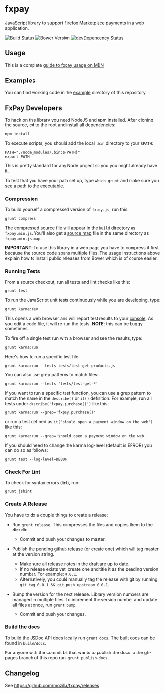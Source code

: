 # fxpay

JavaScript library to support [Firefox Marketplace][mkt] payments in
a web application.


[![Build Status](https://travis-ci.org/mozilla/fxpay.svg?branch=master)](https://travis-ci.org/mozilla/fxpay)
![Bower Version](https://badge.fury.io/bo/fxpay.svg)
[![devDependency Status](https://david-dm.org/mozilla/fxpay/dev-status.svg)](https://david-dm.org/mozilla/fxpay#info=devDependencies)


## Usage

This is a complete [guide to fxpay usage on MDN][mdn-docs]

## Examples

You can find working code in the [example][example] directory of this repository

## FxPay Developers

To hack on this library you need [NodeJS][node] and [npm][npm] installed.
After cloning the source, cd to the root and install all dependencies:

    npm install

To execute scripts, you should add the local `.bin` directory to
your `$PATH`:

    PATH="./node_modules/.bin:${PATH}"
    export PATH

This is pretty standard for any Node project so you you might already have it.

To test that you have your path set up, type `which grunt` and make
sure you see a path to the executable.

### Compression

To build yourself a compressed version of `fxpay.js`, run this:

    grunt compress

The compressed source file will appear in the `build` directory
as `fxpay.min.js`. You'll also get a [source map][sourcemaps] file in
the same directory as `fxpay.min.js.map`.

**IMPORTANT**: To use this library in a web page you have to
compress it first because the source code spans multiple files.
The usage instructions above explain how to install public releases from
Bower which is of course easier.


### Running Tests

From a source checkout, run all tests and lint checks like this:

    grunt test

To run the JavaScript unit tests continuously while you are developing, type:

    grunt karma:dev

This opens a web browser and will report test results to your [console][console].
As you edit a code file, it will re-run the tests.
**NOTE**: this can be buggy sometimes.

To fire off a single test run with a browser and see the results, type:

    grunt karma:run

Here's how to run a specific test file:

    grunt karma:run --tests tests/test-get-products.js

You can also use grep patterns to match files:

    grunt karma:run --tests 'tests/test-get-*'

If you want to run a specific test function, you can use
a grep pattern to match the name in the `describe()` or `it()`
definition. For example, run all tests under
`describe('fxpay.purchase()')` like this:

    grunt karma:run --grep='fxpay.purchase()'

or run a test defined as `it('should open a payment window on the web')`
like this:

    grunt karma:run --grep='should open a payment window on the web'

If you should need to change the karma log-level (default is ERROR)
you can do so as follows:

    grunt test --log-level=DEBUG


### Check For Lint

To check for syntax errors (lint), run:

    grunt jshint

### Create A Release

You have to do a couple things to create a release:

* Run `grunt release`. This compresses the files and copies them to the dist dir.

  * Commit and push your changes to master.

* Publish the pending [github release][release] (or create one) which will tag master
  at the version string.

  * Make sure all release notes in the draft are up to date.
  * If no release exists yet, create one and title it as the pending
    version number. For example: `0.0.1`.
  * Alternatively, you could manually tag the release with git by running
    `git tag 0.0.1 && git push upstream 0.0.1`.

* Bump the version for the next release. Library version numbers are
  managed in multiple files.
  To increment the version number and update all files at once,
  run `grunt bump`.

  * Commit and push your changes.


### Build the docs

To build the JSDoc API docs locally run `grunt docs`. The built docs can be found
in `build/docs`.

For anyone with the commit bit that wants to publish the docs to the gh-pages branch
of this repo run: `grunt publish-docs`.


## Changelog

See https://github.com/mozilla/fxpay/releases


[mkt]: https://marketplace.firefox.com
[node]: http://nodejs.org/
[npm]: https://www.npmjs.org/
[console]: https://developer.mozilla.org/en-US/docs/Web/API/console
[mdn-docs]: https://developer.mozilla.org/en-US/Marketplace/Monetization/In-app_payments_section/fxPay_iap
[example]: https://github.com/mozilla/fxpay/tree/master/example/
[sourcemaps]: http://www.html5rocks.com/en/tutorials/developertools/sourcemaps/
[release]: https://github.com/mozilla/fxpay/releases
